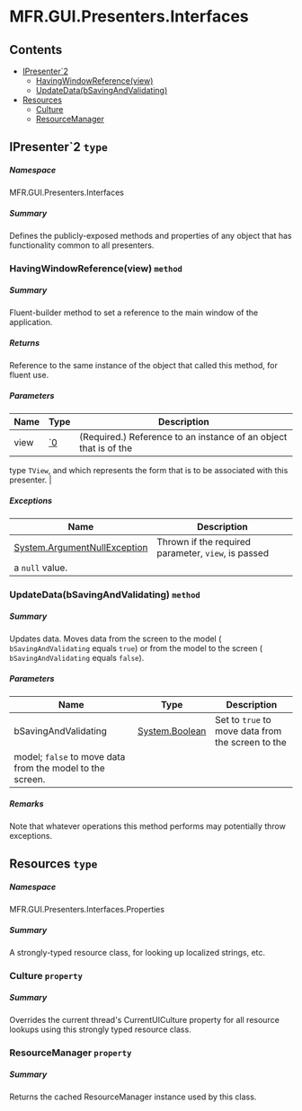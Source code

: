 <a name='assembly'></a>
# MFR.GUI.Presenters.Interfaces

## Contents

- [IPresenter\`2](#T-MFR-GUI-Presenters-Interfaces-IPresenter`2 'MFR.GUI.Presenters.Interfaces.IPresenter`2')
  - [HavingWindowReference(view)](#M-MFR-GUI-Presenters-Interfaces-IPresenter`2-HavingWindowReference-`0- 'MFR.GUI.Presenters.Interfaces.IPresenter`2.HavingWindowReference(`0)')
  - [UpdateData(bSavingAndValidating)](#M-MFR-GUI-Presenters-Interfaces-IPresenter`2-UpdateData-System-Boolean- 'MFR.GUI.Presenters.Interfaces.IPresenter`2.UpdateData(System.Boolean)')
- [Resources](#T-MFR-GUI-Presenters-Interfaces-Properties-Resources 'MFR.GUI.Presenters.Interfaces.Properties.Resources')
  - [Culture](#P-MFR-GUI-Presenters-Interfaces-Properties-Resources-Culture 'MFR.GUI.Presenters.Interfaces.Properties.Resources.Culture')
  - [ResourceManager](#P-MFR-GUI-Presenters-Interfaces-Properties-Resources-ResourceManager 'MFR.GUI.Presenters.Interfaces.Properties.Resources.ResourceManager')

<a name='T-MFR-GUI-Presenters-Interfaces-IPresenter`2'></a>
## IPresenter\`2 `type`

##### Namespace

MFR.GUI.Presenters.Interfaces

##### Summary

Defines the publicly-exposed methods and properties of any object that
has functionality common to all presenters.

<a name='M-MFR-GUI-Presenters-Interfaces-IPresenter`2-HavingWindowReference-`0-'></a>
### HavingWindowReference(view) `method`

##### Summary

Fluent-builder method to set a reference to the main window of the application.

##### Returns

Reference to the same instance of the object that called this
method, for fluent use.

##### Parameters

| Name | Type | Description |
| ---- | ---- | ----------- |
| view | [\`0](#T-`0 '`0') | (Required.) Reference to an instance of an object that is of the
type `TView`, and which represents the form
that is to be associated with this presenter. |

##### Exceptions

| Name | Description |
| ---- | ----------- |
| [System.ArgumentNullException](http://msdn.microsoft.com/query/dev14.query?appId=Dev14IDEF1&l=EN-US&k=k:System.ArgumentNullException 'System.ArgumentNullException') | Thrown if the required parameter, `view`, is passed
a `null` value. |

<a name='M-MFR-GUI-Presenters-Interfaces-IPresenter`2-UpdateData-System-Boolean-'></a>
### UpdateData(bSavingAndValidating) `method`

##### Summary

Updates data. Moves data from the screen to the model (
`bSavingAndValidating`
equals `true`) or from
the model to the screen ( `bSavingAndValidating`
equals `false`).

##### Parameters

| Name | Type | Description |
| ---- | ---- | ----------- |
| bSavingAndValidating | [System.Boolean](http://msdn.microsoft.com/query/dev14.query?appId=Dev14IDEF1&l=EN-US&k=k:System.Boolean 'System.Boolean') | Set to `true` to move data from the screen to the
model; `false` to move data from the model to the screen. |

##### Remarks

Note that whatever operations this method performs may potentially
throw exceptions.

<a name='T-MFR-GUI-Presenters-Interfaces-Properties-Resources'></a>
## Resources `type`

##### Namespace

MFR.GUI.Presenters.Interfaces.Properties

##### Summary

A strongly-typed resource class, for looking up localized strings, etc.

<a name='P-MFR-GUI-Presenters-Interfaces-Properties-Resources-Culture'></a>
### Culture `property`

##### Summary

Overrides the current thread's CurrentUICulture property for all
  resource lookups using this strongly typed resource class.

<a name='P-MFR-GUI-Presenters-Interfaces-Properties-Resources-ResourceManager'></a>
### ResourceManager `property`

##### Summary

Returns the cached ResourceManager instance used by this class.

